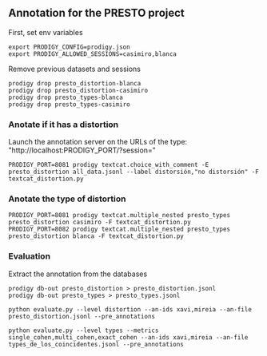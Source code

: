 ## Annotation for the PRESTO project

First, set env variables

```
export PRODIGY_CONFIG=prodigy.json
export PRODIGY_ALLOWED_SESSIONS=casimiro,blanca
```

Remove previous datasets and sessions

```
prodigy drop presto_distortion-blanca
prodigy drop presto_distortion-casimiro
prodigy drop presto_types-blanca
prodigy drop presto_types-casimiro
```
### Anotate if it has a distortion

Launch the annotation server on the URLs of the type: "http://localhost:PRODIGY_PORT/?session=<username>"

```
PRODIGY_PORT=8081 prodigy textcat.choice_with_comment -E presto_distortion all_data.jsonl --label distorsión,"no distorsión" -F textcat_distortion.py
```

### Anotate the type of distortion

```
PRODIGY_PORT=8081 prodigy textcat.multiple_nested presto_types presto_distortion casimiro -F textcat_distortion.py
PRODIGY_PORT=8082 prodigy textcat.multiple_nested presto_types presto_distortion blanca -F textcat_distortion.py
```

### Evaluation

Extract the annotation from the databases

```
prodigy db-out presto_distortion > presto_distortion.jsonl
prodigy db-out presto_types > presto_types.jsonl
```

```
python evaluate.py --level distortion --an-ids xavi,mireia --an-file presto_distortion.jsonl --pre_annotations

python evaluate.py --level types --metrics single_cohen,multi_cohen,exact_cohen --an-ids xavi,mireia --an-file types_de_los_coincidentes.jsonl --pre_annotations
```